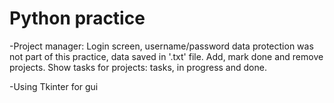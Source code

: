 # Python practice

-Project manager: Login screen, username/password data protection was not part of this practice, data saved in '.txt' file. Add, mark done and remove projects. Show tasks for projects: tasks, in progress and done.

-Using Tkinter for gui